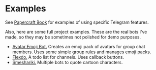 # Examples

See [Papercraft Book](/book) for examples of using specific Telegram features.

Also, here are some full project examples.
These are the real bots I've made, so they may be sometimes not polished for demo purposes.

- [Avatar Emoji Bot.](https://github.com/tm-a-t/folds/tree/main/examples/avatar_emoji_bot) 
  Creates an emoji pack of avatars for group chat members. Uses some simple group rules and manages emoji packs.
- [Flexdo.](https://github.com/tm-a-t/folds/tree/main/examples/flexdo) A todo list for channels. Uses callback buttons.
- [Smeshariki.](https://github.com/tm-a-t/folds/tree/main/examples/smeshariki) Multiple bots to quote cartoon characters.
